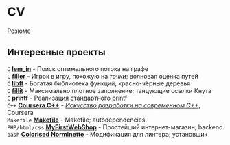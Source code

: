 # CV

[Резюме](https://github.com/liftchampion/CV/blob/master/About%20me.%20Gleb%20Titov.pdf)

## Интересные проекты

`C` **[lem_in](https://github.com/liftchampion/lem_in)** - Поиск оптимального потока на графе  
`C` **[filler](https://github.com/liftchampion/filler)** - Игрок в игру, похожую на *точки*; волновая оценка путей  
`C` **[libft](https://github.com/liftchampion/libft)** - Богатая библиотека функций; красно-чёрные деревья  
`C` **[fillit](https://github.com/liftchampion/fillit)** - Максимально плотное заполнение; танцующие ссылки Кнута  
`C` **[printf](https://github.com/liftchampion/ft_printf)** - Реализация стандартного printf  
`C++` **[Coursera C++](https://github.com/liftchampion/Coursera-Cpp)** - *[Искусство разработки на современном C++](https://www.coursera.org/specializations/c-plus-plus-modern-development)*, Coursera  
`Makefile` **[Makefile](https://github.com/liftchampion/Makefile)** - Makefile; autodependencies  
`PHP/html/css` **[MyFirstWebShop](https://github.com/liftchampion/MyFirstWebShop)** - Простейший интернет-магазин; backend  
`bash` **[Colorised Norminette](https://github.com/liftchampion/colorised_Norminette)** - Модификация для линтера; установщик
